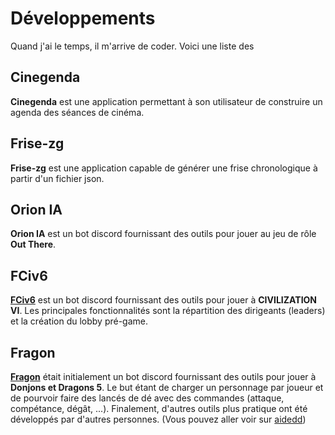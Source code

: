 # Développements

Quand j'ai le temps, il m'arrive de coder. Voici une liste des 

## Cinegenda

**Cinegenda** est une application permettant à son utilisateur de construire un agenda des séances de cinéma.

## Frise-zg

**Frise-zg** est une application capable de générer une frise chronologique à partir d'un fichier json.

## Orion IA

**Orion IA** est un bot discord fournissant des outils pour jouer au jeu de rôle **Out There**.

## FCiv6

**[FCiv6](https://furzorg.github.io/fciv6)** est un bot discord fournissant des outils pour jouer à **CIVILIZATION VI**.
Les principales fonctionnalités sont la répartition des dirigeants (leaders) et la création du lobby pré-game.

## Fragon

**[Fragon](https://furzorg.github.io/fragon)** était initialement un bot discord fournissant des outils pour jouer à **Donjons et Dragons 5**. Le but étant de charger un personnage par joueur et de pourvoir faire des lancés de dé avec des commandes (attaque, compétance, dégât, ...). Finalement, d'autres outils plus pratique ont été développés par d'autres personnes. (Vous pouvez aller voir sur [aidedd](https://www.aidedd.org/))
